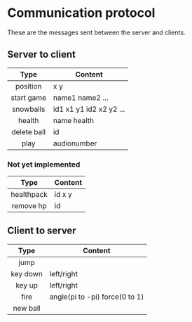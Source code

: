 # Communication protocol

These are the messages sent between the server and clients.

## Server to client

| Type          | Content                       |
|:-------------:|-------------------------------|
| position      | x y                           |
| start game    | name1 name2 ...               |
| snowballs     | id1 x1 y1 id2 x2 y2 ...       |
| health        | name health                   |
| delete ball   | id                            |
| play          | audionumber                   |

### Not yet implemented

| Type          | Content                       |
|:-------------:|-------------------------------|
| healthpack    | id x y                        |
| remove hp     | id                            |

## Client to server

| Type      | Content                       |
|:---------:|-------------------------------|
| jump      |                               |
| key down  | left/right                    |
| key up    | left/right                    |
| fire      | angle(pi to -pi) force(0 to 1)|
| new ball  |                               |

